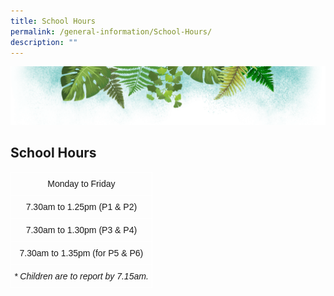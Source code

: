 ```yaml
---
title: School Hours
permalink: /general-information/School-Hours/
description: ""
---
```

![](/images/Banner.png)

School Hours
------------


<style type="text/css">
.tg  {border-collapse:collapse;border-spacing:0;}
.tg td{border-color:black;border-style:solid;border-width:1px;font-family:Arial, sans-serif;font-size:14px;
  overflow:hidden;padding:10px 5px;word-break:normal;}
.tg th{border-color:black;border-style:solid;border-width:1px;font-family:Arial, sans-serif;font-size:14px;
  font-weight:normal;overflow:hidden;padding:10px 5px;word-break:normal;}
.tg .tg-4r87{border-color:#ffffff;font-style:italic;text-align:center;vertical-align:top}
.tg .tg-8jgo{border-color:#ffffff;text-align:center;vertical-align:top}
</style>
<table class="tg">
<thead>
  <tr>
    <th class="tg-8jgo">Monday to Friday</th>
  </tr>
</thead>
<tbody>
  <tr>
    <td class="tg-8jgo">7.30am to 1.25pm (P1 &amp; P2)</td>
  </tr>
  <tr>
    <td class="tg-8jgo">7.30am to 1.30pm (P3 &amp; P4)</td>
  </tr>
  <tr>
    <td class="tg-8jgo">7.30am to 1.35pm (for P5 &amp; P6)</td>
  </tr>
  <tr>
    <td class="tg-4r87">* Children are to report by 7.15am.</td>
  </tr>
</tbody>
</table>